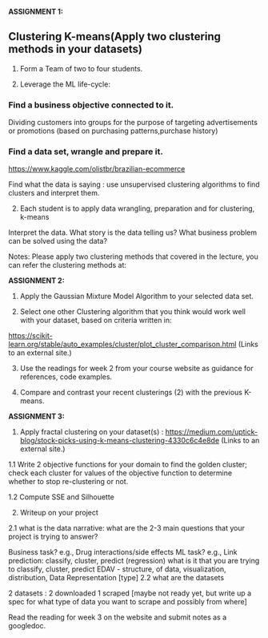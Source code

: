 **ASSIGNMENT 1:**

## Clustering K-means(Apply two clustering methods in your datasets)

1. Form a Team of two to four students.

2. Leverage the ML life-cycle:

### Find a business objective connected to it.
Dividing customers into groups for the purpose of targeting advertisements or promotions (based on purchasing patterns,purchase history)


### Find a data set, wrangle and prepare it.
https://www.kaggle.com/olistbr/brazilian-ecommerce

Find what the data is saying : use unsupervised clustering algorithms to find clusters and interpret them.

2. Each student is to apply data wrangling, preparation and for clustering, k-means

Interpret the data. What story is the data telling us? What business problem can be solved using the data?

Notes: Please apply two clustering methods that covered in the lecture, you can refer the clustering methods at:


**ASSIGNMENT 2:**

1. Apply the Gaussian Mixture Model Algorithm to your  selected data set.

2. Select one other Clustering algorithm that you think would work well with your dataset, based on criteria written in:

https://scikit-learn.org/stable/auto_examples/cluster/plot_cluster_comparison.html (Links to an external site.)

3. Use the readings for week 2 from your course website as guidance for references, code examples.

4. Compare and contrast your recent clusterings (2) with the previous K-means.


**ASSIGNMENT 3:**

1. Apply fractal clustering on your dataset(s) : https://medium.com/uptick-blog/stock-picks-using-k-means-clustering-4330c6c4e8de (Links to an external site.)

1.1 Write 2 objective functions for your domain to find the golden cluster; check each cluster for values of the objective function to determine whether to stop re-clustering or not.

1.2 Compute SSE and Silhouette

2. Writeup on your project

2.1 what is the data narrative: what are the 2-3 main questions that your project is trying to answer?

Business task? e.g., Drug interactions/side effects
ML task? e.g., Link prediction: classify, cluster, predict (regression) 
what is it that you are trying to classify, cluster, predict
EDAV - structure, of data, visualization, distribution,
Data Representation [type]
2.2 what are the datasets

2 datasets : 2 downloaded 1 scraped [maybe not ready yet, but write up a spec for what type of data you want to scrape and possibly from where]

Read the reading for week 3 on the website and submit notes as a googledoc.

